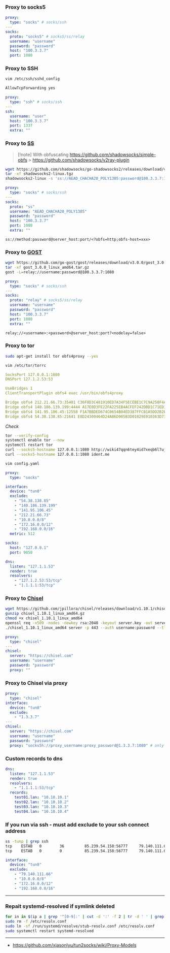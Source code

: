 ### Proxy to socks5

```yaml
proxy:
  type: "socks" # socks/ssh
---
socks:
  proto: "socks5" # socks5/ss/relay
  username: "username"
  password: "password"
  host: "100.3.3.7"
  port: 1080
```

### Proxy to SSH

```bash
vim /etc/ssh/sshd_config
```

```bash
AllowTcpForwarding yes
```

```yaml
proxy:
  type: "ssh" # socks/ssh
---
ssh:
  username: "user"
  host: "100.3.3.7"
  port: 1337
  extra: ""
```

### Proxy to [SS](https://github.com/shadowsocks/go-shadowsocks2)

> [!note] With obfuscating
> https://github.com/shadowsocks/simple-obfs > https://github.com/shadowsocks/v2ray-plugin

```bash
wget https://github.com/shadowsocks/go-shadowsocks2/releases/download/v0.1.5/shadowsocks2-linux.tgz
tar -xf shadowsocks2-linux.tgz
shadowsocks2-linux -s 'ss://AEAD_CHACHA20_POLY1305:password@100.3.3.7:1080' -verbose
```

```yaml
proxy:
  type: "socks" # socks/ssh
---
socks:
  proto: "ss"
  username: "AEAD_CHACHA20_POLY1305"
  password: "password"
  host: "100.3.3.7"
  port: 1080
  extra: ""
```

```
ss://method:password@server_host:port/<?obfs=http;obfs-host=xxx>
```

### Proxy to [GOST](https://github.com/go-gost/gost)

```bash
wget https://github.com/go-gost/gost/releases/download/v3.0.0/gost_3.0.0_linux_amd64.tar.gz
tar -xf gost_3.0.0_linux_amd64.tar.gz
gost -L=relay://username:password@100.3.3.7:1080
```

```yaml
proxy:
  type: "socks" # socks/ssh
---
socks:
  proto: "relay" # socks5/ss/relay
  username: "username"
  password: "password"
  host: "100.3.3.7"
  port: 1080
  extra: ""
```

```
relay://<username>:<password>@server_host:port?<nodelay=false>
```

### Proxy to tor

```bash
sudo apt-get install tor obfs4proxy --yes
```

```bash
vim /etc/tor/torrc
```

```yaml
SocksPort 127.0.0.1:1080
DNSPort 127.1.2.53:53

UseBridges 1
ClientTransportPlugin obfs4 exec /usr/bin/obfs4proxy

Bridge obfs4 212.21.66.73:35401 C36F8D3C481910ED7A34F5ECEBE1C7C9A258F4A8 cert=9IygPQi2UKJ6pUjYTHl8ltg1cuPDvcsE9Os9TPVSioR0qmXU/0uSvD3rsm3jskV1nupJAg iat-mode=2
Bridge obfs4 140.186.139.199:4444 A17E0D3FE22FA225EB4ACFEF242DBD1C71ED1D6B cert=4xg9Uri1mhV9PaHX7J4Uc2y/6VLdSiwJO8TQFDE8g0f0M1hGjQYfkO39h+sIw+L3vR1IeQ iat-mode=0
Bridge obfs4 141.95.106.45:12558 F1A7BBDED674C0654B04ED387FFCB1A5DD2B2ED5 cert=TWRS4j6AKbKH/SL/bAqHkP7fI7C3P3dQoV+D8pRgqcJCK+r4SvZhg3k661ikgg732nuADA iat-mode=0
Bridge obfs4 54.38.138.85:21641 E8D24300464D24AB6D905B3D01029E010363D731 cert=g7Gsuzkk2ZG88oslXKYx/Cn1XHj3DaAJRKARzN1kHrfa4B4mTCjF/0v+d1HxUr4ujYvXCQ iat-mode=0
```

_Check_

```bash
tor --verify-config
systemctl enable tor --now
systemctl restart tor
curl --socks5-hostname 127.0.0.1:1080 http://wiki47qqn6tey4id7xeqb6l7uj6jueacxlqtk3adshox3zdohvo35vad.onion
curl --socks5-hostname 127.0.0.1:1080 ident.me
```

```bash
vim config.yaml
```

```yaml
proxy:
  type: "socks"

interface:
  device: "tun0"
  exclude:
    - "54.38.138.85"
    - "140.186.139.199"
    - "141.95.106.45"
    - "212.21.66.73"
    - "10.0.0.0/8"
    - "172.16.0.0/12"
    - "192.168.0.0/16"
  metric: 512

socks:
  host: "127.0.0.1"
  port: 9050

dns:
  listen: "127.1.1.53"
  render: true
  resolvers:
    - "127.1.2.53:53/tcp"
    - "1.1.1.1:53/tcp"
```

### Proxy to [Chisel](https://github.com/jpillora/chisel)

```bash
wget https://github.com/jpillora/chisel/releases/download/v1.10.1/chisel_1.10.1_linux_amd64.gz
gunzip chisel_1.10.1_linux_amd64.gz
chmod +x chisel_1.10.1_linux_amd64
openssl req -x509 -nodes -newkey rsa:2048 -keyout server.key -out server.crt -days 365
./chisel_1.10.1_linux_amd64 server -p 443 --auth username:password --tls-cert server.crt --tls-key server.key --socks5
```

```yaml
proxy:
  type: "chisel"
---
chisel:
  server: "https://chisel.com"
  username: "username"
  password: "password"
  proxy: ""
```

### Proxy to Chisel via proxy

```yaml
proxy:
  type: "chisel"
interface:
  device: "tun0"
  exclude:
    - "1.3.3.7"
---
chisel:
  server: "https://chisel.com"
  username: "username"
  password: "password"
  proxy: "socks5h://proxy_username:proxy_password@1.3.3.7:1080" # only support http/socks5h/socks
```

### Custom records to dns

```yaml
dns:
  listen: "127.1.1.53"
  render: true
  resolvers:
    - "1.1.1.1:53/tcp"
  records:
    test01.lan: "10.10.10.1"
    test02.lan: "10.10.10.2"
    test03.lan: "10.10.10.3"
    test04.lan: "10.10.10.4"
```

### If you run via ssh - must add exclude to your ssh connect address

```bash
ss -tunp | grep ssh
tcp    ESTAB   0        36         85.239.54.158:56777     79.140.111.66:47284   users:(("sshd",pid=1627,fd=4))
tcp    ESTAB   0        0          85.239.54.158:56777     79.140.111.66:47152   users:(("sshd",pid=1278,fd=4))
```

```yaml
interface:
  device: "tun0"
  exclude:
    - "79.140.111.66"
    - "10.0.0.0/8"
    - "172.16.0.0/12"
    - "192.168.0.0/16"
```

---

### Repait systemd-resolved if symlink deleted

```bash
for in in $(ip a | grep '^[0-9]:' | cut -d ':' -f 2 | tr -d ' ' | grep -v lo); do sudo resolvectl revert $in; done
sudo rm -f /etc/resolv.conf
sudo ln -sf /run/systemd/resolve/stub-resolv.conf /etc/resolv.conf
sudo systemctl restart systemd-resolved
```

---

- https://github.com/xjasonlyu/tun2socks/wiki/Proxy-Models
